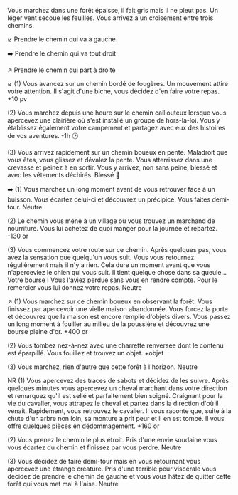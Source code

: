 Vous marchez dans une forêt épaisse, il fait gris mais il ne pleut pas. Un léger vent secoue les feuilles. Vous arrivez à un croisement entre trois chemins.

↙️ Prendre le chemin qui va à gauche

➡️ Prendre le chemin qui va tout droit

↗️ Prendre le chemin qui part à droite

↙️
(1) Vous avancez sur un chemin bordé de fougères. Un mouvement attire votre attention. Il s'agit d'une biche, vous décidez d'en faire votre repas.
+10 pv

(2) Vous marchez depuis une heure sur le chemin caillouteux lorsque vous apercevez une clairière où s'est installé un groupe de hors-la-loi. Vous y établissez également votre campement et partagez avec eux des histoires de vos aventures.
-1h 🕑

(3) Vous arrivez rapidement sur un chemin boueux en pente. Maladroit que vous êtes, vous glissez et dévalez la pente. Vous atterrissez dans une crevasse et peinez à en sortir. Vous y arrivez, non sans peine, blessé et avec les vêtements déchirés.
Blessé 🤕

➡️
(1) Vous marchez un long moment avant de vous retrouver face à un buisson. Vous écartez celui-ci et découvrez un précipice. Vous faites demi-tour.
Neutre

(2) Le chemin vous mène à un village où vous trouvez un marchand de nourriture. Vous lui achetez de quoi manger pour la journée et repartez.
-130 or

(3) Vous commencez votre route sur ce chemin. Après quelques pas, vous avez la sensation que quelqu'un vous suit. Vous vous retournez régulièrement mais il n'y a rien. Cela dure un moment avant que vous n'aperceviez le chien qui vous suit. Il tient quelque chose dans sa gueule... Votre bourse ! Vous l'aviez perdue sans vous en rendre compte. Pour le remercier vous lui donnez votre repas.
Neutre

↗️
(1) Vous marchez sur ce chemin boueux en observant la forêt. Vous finissez par apercevoir une vielle maison abandonnée. Vous forcez la porte et découvrez que la maison est encore remplie d'objets divers. Vous passez un long moment à fouiller au milieu de la poussière et découvrez une bourse pleine d'or.
+400 or

(2) Vous tombez nez-à-nez avec une charrette renversée dont le contenu est éparpillé. Vous fouillez et trouvez un objet.
+objet

(3) Vous marchez, rien d'autre que cette forêt à l'horizon.
Neutre

NR
(1) Vous apercevez des traces de sabots et décidez de les suivre. Après quelques minutes vous apercevez un cheval marchant dans votre direction et remarquez qu'il est sellé et parfaitement bien soigné. Craignant pour la vie du cavalier, vous attrapez le cheval et partez dans la direction d'où il venait. Rapidement, vous retrouvez le cavalier. Il vous raconte que, suite à la chute d'un arbre non loin, sa monture a prit peur et il en est tombé. Il vous offre quelques pièces en dédommagement.
+160 or

(2) Vous prenez le chemin le plus étroit. Pris d'une envie soudaine vous vous écartez du chemin et finissez par vous perdre.
Neutre

(3) Vous décidez de faire demi-tour mais en vous retournant vous apercevez une étrange créature. Pris d'une terrible peur viscérale vous décidez de prendre le chemin de gauche et vous vous hâtez de quitter cette forêt qui vous met mal à l'aise.
Neutre
